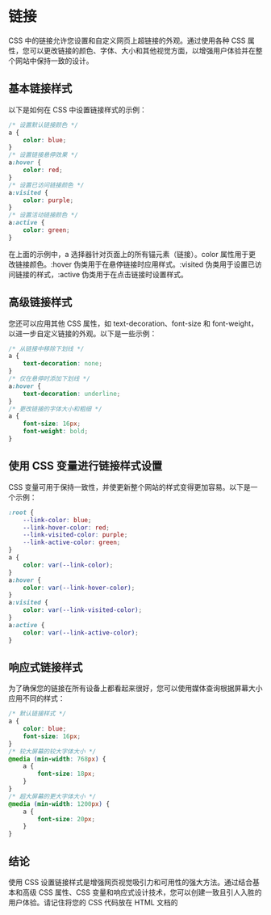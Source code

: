 # 链接

CSS 中的链接允许您设置和自定义网页上超链接的外观。通过使用各种 CSS 属性，您可以更改链接的颜色、字体、大小和其他视觉方面，以增强用户体验并在整个网站中保持一致的设计。

## 基本链接样式

以下是如何在 CSS 中设置链接样式的示例：

```css
/* 设置默认链接颜色 */
a {
    color: blue;
}
/* 设置链接悬停效果 */
a:hover {
    color: red;
}
/* 设置已访问链接颜色 */
a:visited {
    color: purple;
}
/* 设置活动链接颜色 */
a:active {
    color: green;
}
```

在上面的示例中，a 选择器针对页面上的所有锚元素（链接）。color 属性用于更改链接颜色。:hover 伪类用于在悬停链接时应用样式。:visited 伪类用于设置已访问链接的样式，:active 伪类用于在点击链接时设置样式。

## 高级链接样式

您还可以应用其他 CSS 属性，如 text-decoration、font-size 和 font-weight，以进一步自定义链接的外观。以下是一些示例：

```css
/* 从链接中移除下划线 */
a {
    text-decoration: none;
}
/* 仅在悬停时添加下划线 */
a:hover {
    text-decoration: underline;
}
/* 更改链接的字体大小和粗细 */
a {
    font-size: 16px;
    font-weight: bold;
}
```

## 使用 CSS 变量进行链接样式设置

CSS 变量可用于保持一致性，并使更新整个网站的样式变得更加容易。以下是一个示例：

```css
:root {
    --link-color: blue;
    --link-hover-color: red;
    --link-visited-color: purple;
    --link-active-color: green;
}
a {
    color: var(--link-color);
}
a:hover {
    color: var(--link-hover-color);
}
a:visited {
    color: var(--link-visited-color);
}
a:active {
    color: var(--link-active-color);
}
```

## 响应式链接样式

为了确保您的链接在所有设备上都看起来很好，您可以使用媒体查询根据屏幕大小应用不同的样式：

```css
/* 默认链接样式 */
a {
    color: blue;
    font-size: 16px;
}
/* 较大屏幕的较大字体大小 */
@media (min-width: 768px) {
    a {
        font-size: 18px;
    }
}
/* 超大屏幕的更大字体大小 */
@media (min-width: 1200px) {
    a {
        font-size: 20px;
    }
}
```

## 结论

使用 CSS 设置链接样式是增强网页视觉吸引力和可用性的强大方法。通过结合基本和高级 CSS 属性、CSS 变量和响应式设计技术，您可以创建一致且引人入胜的用户体验。请记住将您的 CSS 代码放在 HTML 文档的 <style> 标签中，或放在使用 <link> 标签链接到 HTML 的外部 CSS 文件中。

